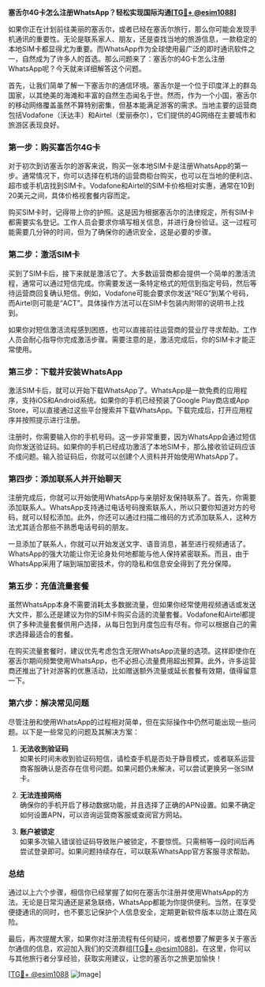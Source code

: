 **塞舌尔4G卡怎么注册WhatsApp？轻松实现国际沟通[[TG💪+ @esim1088](https://t.me/s/esim1088)]**

如果你正在计划前往美丽的塞舌尔，或者已经在塞舌尔旅行，那么你可能会发现手机通讯的重要性。无论是联系家人、朋友，还是查找当地的旅游信息，一款稳定的本地SIM卡都显得尤为重要。而WhatsApp作为全球使用最广泛的即时通讯软件之一，自然成为了许多人的首选。那么问题来了：塞舌尔的4G卡怎么注册WhatsApp呢？今天就来详细解答这个问题。

首先，让我们简单了解一下塞舌尔的通信环境。塞舌尔是一个位于印度洋上的群岛国家，以其绝美的海滩和丰富的自然生态闻名于世。然而，作为一个小国，塞舌尔的移动网络覆盖虽然不算特别密集，但基本能满足游客的需求。当地主要的运营商包括Vodafone（沃达丰）和Airtel（爱丽泰尔），它们提供的4G网络在主要城市和旅游区表现良好。

### **第一步：购买塞舌尔4G卡**

对于初次到访塞舌尔的游客来说，购买一张本地SIM卡是注册WhatsApp的第一步。通常情况下，你可以选择在机场的运营商柜台购买，也可以在当地的便利店、超市或手机店找到SIM卡。Vodafone和Airtel的SIM卡价格相对实惠，通常在10到20美元之间，具体价格视套餐内容而定。

购买SIM卡时，记得带上你的护照。这是因为根据塞舌尔的法律规定，所有SIM卡都需要实名登记。工作人员会要求你填写相关信息，并进行身份验证。这一过程可能需要几分钟的时间，但为了确保你的通讯安全，这是必要的步骤。

### **第二步：激活SIM卡**

买到了SIM卡后，接下来就是激活它了。大多数运营商都会提供一个简单的激活流程，通常可以通过短信完成。你需要发送一条特定格式的短信到指定号码，然后等待运营商回复确认短信。例如，Vodafone可能会要求你发送“REG”到某个号码，而Airtel则可能是“ACT”。具体操作方法可以在SIM卡包装内附带的说明书上找到。

如果你对短信激活流程感到困惑，也可以直接前往运营商的营业厅寻求帮助。工作人员会耐心指导你完成激活步骤。需要注意的是，激活完成后，你的SIM卡才能正常使用。

### **第三步：下载并安装WhatsApp**

激活SIM卡后，就可以开始下载WhatsApp了。WhatsApp是一款免费的应用程序，支持iOS和Android系统。如果你的手机已经预装了Google Play商店或App Store，可以直接通过这些平台搜索并下载WhatsApp。下载完成后，打开应用程序并按照提示进行注册。

注册时，你需要输入你的手机号码。这一步非常重要，因为WhatsApp会通过短信向你发送验证码。如果你的手机已经成功激活了本地SIM卡，那么接收验证码应该不成问题。输入验证码后，你就可以创建个人资料并开始使用WhatsApp了。

### **第四步：添加联系人并开始聊天**

注册完成后，你就可以开始使用WhatsApp与亲朋好友保持联系了。首先，你需要添加联系人。WhatsApp支持通过电话号码搜索联系人，所以只要你知道对方的号码，就可以轻松添加。此外，你还可以通过扫描二维码的方式添加联系人，这种方法尤其适合那些不熟悉电话号码的朋友。

一旦添加了联系人，你就可以开始发送文字、语音消息，甚至进行视频通话了。WhatsApp的强大功能让你无论身处何地都能与他人保持紧密联系。而且，由于WhatsApp采用了端到端加密技术，你的隐私和信息安全得到了充分保障。

### **第五步：充值流量套餐**

虽然WhatsApp本身不需要消耗太多数据流量，但如果你经常使用视频通话或发送大文件，那么还是建议为你的SIM卡购买合适的流量套餐。Vodafone和Airtel都提供了多种流量套餐供用户选择，从每日包到月度包应有尽有。你可以根据自己的需求选择最适合的套餐。

在购买流量套餐时，建议优先考虑包含无限WhatsApp流量的选项。这样即使你在塞舌尔期间频繁使用WhatsApp，也不必担心流量费用超出预算。此外，许多运营商还推出了针对游客的优惠活动，比如赠送额外流量或延长套餐有效期，值得留意一下。

### **第六步：解决常见问题**

尽管注册和使用WhatsApp的过程相对简单，但在实际操作中仍然可能出现一些问题。以下是一些常见的问题及其解决方案：

1. **无法收到验证码**  
   如果长时间未收到验证码短信，请检查手机是否处于静音模式，或者联系运营商客服确认是否存在信号问题。如果问题仍未解决，可以尝试更换另一张SIM卡。

2. **无法连接网络**  
   确保你的手机开启了移动数据功能，并且选择了正确的APN设置。如果不确定如何设置APN，可以咨询运营商客服或查阅官方网站。

3. **账户被锁定**  
   如果多次输入错误验证码导致账户被锁定，不要惊慌。只需稍等一段时间后再尝试登录即可。如果问题持续存在，可以联系WhatsApp官方客服寻求帮助。

### **总结**

通过以上六个步骤，相信你已经掌握了如何在塞舌尔注册并使用WhatsApp的方法。无论是日常沟通还是紧急联络，WhatsApp都能为你提供便利。当然，在享受便捷通讯的同时，也不要忘记保护个人信息安全，定期更新软件版本以防止潜在风险。

最后，再次提醒大家，如果你对注册流程有任何疑问，或者想要了解更多关于塞舌尔通信的信息，欢迎加入我们的交流群组[[TG💪+ @esim1088](https://t.me/s/esim1088)]。在这里，你可以与其他旅行者分享经验，获取实用建议，让您的塞舌尔之旅更加愉快！

[[TG💪+ @esim1088](https://t.me/s/esim1088) ![Image](https://i.postimg.cc/4NQfJmqS/Snipaste-2025-05-13-00-14-12.png)]